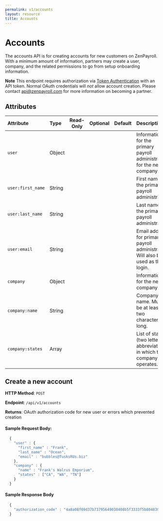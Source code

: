 ```yaml
---
permalink: v1/accounts
layout: resource
title: Accounts
---
```



# Accounts

The accounts API is for creating accounts for new customers on ZenPayroll. With
a minimum amount of information, partners may create a user, company, and the
related permissions to go from setup onboarding information.

**Note** This endpoint requires authorization via [Token Authentication](/v1/examples/authentication#api-token-authentication) with an API token. Normal OAuth credentials will _not_ allow
account creation. Please contact api@zenpayroll.com for more information on becoming a partner.

## Attributes

| Attribute                     | Type              | Read-Only | Optional | Default | Description
| :----------                   |:-------------     |:---------:|:--------:|:--------|:-------------
| `user`                        | Object            |           |          |         | Information for the primary payroll administrator for the new company
| `user:first_name`             | String            |           |          |         | First name of the primary payroll administrator
| `user:last_name`              | String            |           |          |         | Last name of the primary payroll administrator
| `user:email`                  | String            |           |          |         | Email address for primary payroll administrator. Will also be used as their login.
| `company`                     | Object            |           |          |         | Information for the new company
| `company:name`                | String            |           |          |         | Company name. Must be at least two characters long.
| `company:states`              | Array             |           |          |         | List of states (two letter abbreviations) in which the company operates.

## Create a new account

**HTTP Method**: `POST`

**Endpoint**: `/api/v1/accounts`

**Returns**: OAuth authorization code for new user or errors which prevented
             creation

#### Sample Request Body:

```javascript
  {
    "user" : {
      "first_name" : "Frank",
      "last_name" : "Ocean",
      "email" : "bubbles@TusksRUs.biz"
    },
    "company" : {
      "name" : "Frank's Walrus Emporium",
      "states" : ["CA", "WA", "TN"]
    }
  }
```

#### Sample Response Body

```javascript
  {
    "authorization_code" : "4a8a08f09d37b73795649038408b5f3333f5b80483094659737b73d90f80a8a4"
  }
```
